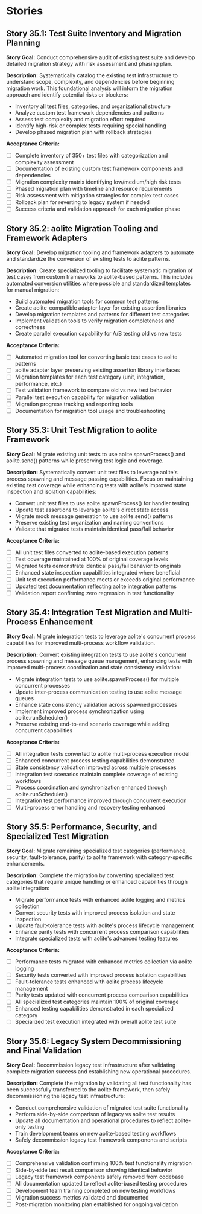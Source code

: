 # Stories

## Story 35.1: Test Suite Inventory and Migration Planning

**Story Goal:** Conduct comprehensive audit of existing test suite and develop detailed migration strategy with risk assessment and phasing plan.

**Description:** Systematically catalog the existing test infrastructure to understand scope, complexity, and dependencies before beginning migration work. This foundational analysis will inform the migration approach and identify potential risks or blockers:

- Inventory all test files, categories, and organizational structure
- Analyze custom test framework dependencies and patterns
- Assess test complexity and migration effort required
- Identify high-risk or complex tests requiring special handling
- Develop phased migration plan with rollback strategies

**Acceptance Criteria:**
- [ ] Complete inventory of 350+ test files with categorization and complexity assessment
- [ ] Documentation of existing custom test framework components and dependencies
- [ ] Migration complexity matrix identifying low/medium/high risk tests
- [ ] Phased migration plan with timeline and resource requirements
- [ ] Risk assessment with mitigation strategies for complex test cases
- [ ] Rollback plan for reverting to legacy system if needed
- [ ] Success criteria and validation approach for each migration phase

## Story 35.2: aolite Migration Tooling and Framework Adapters

**Story Goal:** Develop migration tooling and framework adapters to automate and standardize the conversion of existing tests to aolite patterns.

**Description:** Create specialized tooling to facilitate systematic migration of test cases from custom frameworks to aolite-based patterns. This includes automated conversion utilities where possible and standardized templates for manual migration:

- Build automated migration tools for common test patterns
- Create aolite-compatible adapter layer for existing assertion libraries
- Develop migration templates and patterns for different test categories
- Implement validation tools to verify migration completeness and correctness
- Create parallel execution capability for A/B testing old vs new tests

**Acceptance Criteria:**
- [ ] Automated migration tool for converting basic test cases to aolite patterns
- [ ] aolite adapter layer preserving existing assertion library interfaces
- [ ] Migration templates for each test category (unit, integration, performance, etc.)
- [ ] Test validation framework to compare old vs new test behavior
- [ ] Parallel test execution capability for migration validation
- [ ] Migration progress tracking and reporting tools
- [ ] Documentation for migration tool usage and troubleshooting

## Story 35.3: Unit Test Migration to aolite Framework

**Story Goal:** Migrate existing unit tests to use aolite.spawnProcess() and aolite.send() patterns while preserving test logic and coverage.

**Description:** Systematically convert unit test files to leverage aolite's process spawning and message passing capabilities. Focus on maintaining existing test coverage while enhancing tests with aolite's improved state inspection and isolation capabilities:

- Convert unit test files to use aolite.spawnProcess() for handler testing
- Update test assertions to leverage aolite's direct state access
- Migrate mock message generation to use aolite.send() patterns
- Preserve existing test organization and naming conventions
- Validate that migrated tests maintain identical pass/fail behavior

**Acceptance Criteria:**
- [ ] All unit test files converted to aolite-based execution patterns
- [ ] Test coverage maintained at 100% of original coverage levels
- [ ] Migrated tests demonstrate identical pass/fail behavior to originals
- [ ] Enhanced state inspection capabilities integrated where beneficial
- [ ] Unit test execution performance meets or exceeds original performance
- [ ] Updated test documentation reflecting aolite integration patterns
- [ ] Validation report confirming zero regression in test functionality

## Story 35.4: Integration Test Migration and Multi-Process Enhancement

**Story Goal:** Migrate integration tests to leverage aolite's concurrent process capabilities for improved multi-process workflow validation.

**Description:** Convert existing integration tests to use aolite's concurrent process spawning and message queue management, enhancing tests with improved multi-process coordination and state consistency validation:

- Migrate integration tests to use aolite.spawnProcess() for multiple concurrent processes
- Update inter-process communication testing to use aolite message queues
- Enhance state consistency validation across spawned processes
- Implement improved process synchronization using aolite.runScheduler()
- Preserve existing end-to-end scenario coverage while adding concurrent capabilities

**Acceptance Criteria:**
- [ ] All integration tests converted to aolite multi-process execution model
- [ ] Enhanced concurrent process testing capabilities demonstrated
- [ ] State consistency validation improved across multiple processes
- [ ] Integration test scenarios maintain complete coverage of existing workflows
- [ ] Process coordination and synchronization enhanced through aolite.runScheduler()
- [ ] Integration test performance improved through concurrent execution
- [ ] Multi-process error handling and recovery testing enhanced

## Story 35.5: Performance, Security, and Specialized Test Migration

**Story Goal:** Migrate remaining specialized test categories (performance, security, fault-tolerance, parity) to aolite framework with category-specific enhancements.

**Description:** Complete the migration by converting specialized test categories that require unique handling or enhanced capabilities through aolite integration:

- Migrate performance tests with enhanced aolite logging and metrics collection
- Convert security tests with improved process isolation and state inspection
- Update fault-tolerance tests with aolite's process lifecycle management
- Enhance parity tests with concurrent process comparison capabilities
- Integrate specialized tests with aolite's advanced testing features

**Acceptance Criteria:**
- [ ] Performance tests migrated with enhanced metrics collection via aolite logging
- [ ] Security tests converted with improved process isolation capabilities
- [ ] Fault-tolerance tests enhanced with aolite process lifecycle management
- [ ] Parity tests updated with concurrent process comparison capabilities
- [ ] All specialized test categories maintain 100% of original coverage
- [ ] Enhanced testing capabilities demonstrated in each specialized category
- [ ] Specialized test execution integrated with overall aolite test suite

## Story 35.6: Legacy System Decommissioning and Final Validation

**Story Goal:** Decommission legacy test infrastructure after validating complete migration success and establishing new operational procedures.

**Description:** Complete the migration by validating all test functionality has been successfully transferred to the aolite framework, then safely decommissioning the legacy test infrastructure:

- Conduct comprehensive validation of migrated test suite functionality
- Perform side-by-side comparison of legacy vs aolite test results
- Update all documentation and operational procedures to reflect aolite-only testing
- Train development teams on new aolite-based testing workflows
- Safely decommission legacy test framework components and scripts

**Acceptance Criteria:**
- [ ] Comprehensive validation confirming 100% test functionality migration
- [ ] Side-by-side test result comparison showing identical behavior
- [ ] Legacy test framework components safely removed from codebase
- [ ] All documentation updated to reflect aolite-based testing procedures
- [ ] Development team training completed on new testing workflows
- [ ] Migration success metrics validated and documented
- [ ] Post-migration monitoring plan established for ongoing validation
